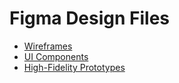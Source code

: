# Figma Design Files

- [Wireframes](Unfinished)
- [UI Components](Unfinished)
- [High-Fidelity Prototypes](Unfinished)
